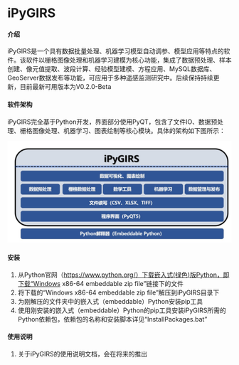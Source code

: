# iPyGIRS

#### 介绍
iPyGIRS是一个具有数据批量处理、机器学习模型自动调参、模型应用等特点的软件。该软件以栅格图像处理和机器学习建模为核心功能，集成了数据预处理、样本创建、像元值提取、波段计算、经验模型建模、方程应用、MySQL数据库、GeoServer数据发布等功能，可应用于多种遥感监测研究中。后续保持持续更新，目前最新可用版本为V0.2.0-Beta

#### 软件架构
iPyGIRS完全基于Python开发，界面部分使用PyQT，包含了文件IO、数据预处理、栅格图像处理、机器学习、图表绘制等核心模块。具体的架构如下图所示：

![iPyGIRS软件架构](./images/SoftwareArchitecture.jpg)

#### 安装

1.  从Python官网（https://www.python.org/）下载嵌入式(绿色)版Python，即下载“Windows x86-64 embeddable zip file”链接下的文件
2.  将下载的“Windows x86-64 embeddable zip file”解压到iPyGIRS目录下
3.  为刚解压的文件夹中的嵌入式（embeddable）Python安装pip工具
4.  使用刚安装的嵌入式（embeddable）Python的pip工具安装iPyGIRS所需的Python依赖包，依赖包的名称和安装脚本详见“InstallPackages.bat”

#### 使用说明

1.  关于iPyGIRS的使用说明文档，会在将来的推出